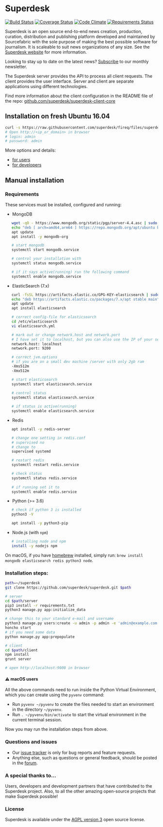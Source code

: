 # Superdesk
[![Build Status](https://travis-ci.com/superdesk/superdesk.svg?branch=master)](https://travis-ci.com/superdesk/superdesk)
[![Coverage Status](https://coveralls.io/repos/superdesk/superdesk/badge.svg)](https://coveralls.io/r/superdesk/superdesk)
[![Code Climate](https://codeclimate.com/github/superdesk/superdesk/badges/gpa.svg)](https://codeclimate.com/github/superdesk/superdesk)
[![Requirements Status](https://requires.io/github/superdesk/superdesk/requirements.svg?branch=master)](https://requires.io/github/superdesk/superdesk/requirements/?branch=master)

Superdesk is an open source end-to-end news creation, production, curation,
distribution and publishing platform developed and maintained by Sourcefabric
with the sole purpose of making the best possible software for journalism. It
is scaleable to suit news organizations of any size. See the [Superdesk website](https://www.superdesk.org) for more information.

Looking to stay up to date on the latest news? [Subscribe](http://eepurl.com/bClQlD) to our monthly newsletter.

The Superdesk server provides the API to process all client requests. The client
provides the user interface. Server and client are separate applications using
different technologies.

Find more information about the client configuration in the README file of the repo:
[github.com/superdesk/superdesk-client-core](https://github.com/superdesk/superdesk-client-core)

## Installation on fresh Ubuntu 16.04

```sh
curl -s https://raw.githubusercontent.com/superdesk/fireq/files/superdesk/install | sudo bash
# Open http://<ip_or_domain> in browser
# login: admin
# password: admin
```

More options and details:
- [for users](https://github.com/superdesk/fireq/tree/files/superdesk)
- [for developers](https://github.com/superdesk/fireq/tree/files/superdesk#development)

## Manual installation

### Requirements

These services must be installed, configured and running:

 * MongoDB
```sh
   wget -qO - https://www.mongodb.org/static/pgp/server-4.4.asc | sudo apt-key add -
   echo "deb [ arch=amd64,arm64 ] https://repo.mongodb.org/apt/ubuntu bionic/mongodb-org/4.4 multiverse" | sudo tee /etc/apt/sources.list.d/mongodb-org-4.4.list
   apt update
   apt install -y mongodb-org

   # start mongodb
   systemctl start mongodb.service

   # control your installation with
   systemctl status mongodb.service

   # if it says active(running) run the following command
   systemctl enable mongodb.service 
```

 * ElasticSearch (7.x)
```sh
   curl -fsSL https://artifacts.elastic.co/GPG-KEY-elasticsearch | sudo apt-key add -
   echo "deb https://artifacts.elastic.co/packages/7.x/apt stable main" | sudo tee -a /etc/apt/sources.list.d/elastic-7.x.list
   apt update
   apt install elasticsearch

   # correct config-file for elasticsearch
   cd /etc/elasticsearch
   vi elasticsearch.yml

   # mark out or change network.host and network.port
   # I have set it to localhost, but you can also use the IP of your server
   network.host: localhost
   network.port: 9200

   # correct jvm.options
   # if you are on a small dev machine /server with only 2gb ram
   -Xms512m
   -Xmx512m

   # start elasticsearch
   systemctl start elasticsearch.service
  
   # control status
   systemctl status elasticsearch.service

   # if status is active(running)
   systemctl enable elasticsearch.service
```

 * Redis
```sh
   apt install -y redis-server

   # change one setting in redis.conf
   # supervised no
   # change to
   supervised systemd

   # restart redis
   systemctl restart redis.service 

   # check status
   systemctl status redis.service 
   
   # if running set it to
   systemctl enable redis.service
```

 * Python (>= 3.6)
```sh
   # check if python 3 is installed
   python3 -V

   apt install -y python3-pip
```

 * Node.js (with `npm`)
```sh
   # installing node and npm
   install -y nodejs npm
```

On macOS, if you have [homebrew](https://brew.sh/) installed, simply run: `brew install mongodb elasticsearch redis python3 node`.

### Installation steps:

```sh
path=~/superdesk
git clone https://github.com/superdesk/superdesk.git $path

# server
cd $path/server
pip3 install -r requirements.txt
python3 manage.py app:initialize_data

# change this to your standard e-mail and username
python3 manage.py users:create -u admin -p admin -e 'admin@example.com' --admin
honcho start
# if you need some data
python manage.py app:prepopulate

# client
cd $path/client
npm install
grunt server

# open http://localhost:9000 in browser
```

#### :warning:  macOS users

All the above commands need to run inside the Python Virtual Environment, which you can create
using the `pyvenv` command:

- Run `pyvenv ~/pyvenv` to create the files needed to start an environment in the directory `~/pyvenv`.
- Run `. ~/pyvenv/bin/activate` to start the virtual environment in the current terminal session.

Now you may run the installation steps from above.

### Questions and issues

- Our [issue tracker](https://dev.sourcefabric.org/projects/SD) is only for bug reports and feature requests.
- Anything else, such as questions or general feedback, should be posted in the [forum](https://forum.sourcefabric.org/categories/superdesk-dev).

### A special thanks to...

Users, developers and development partners that have contributed to the Superdesk project. Also, to all the other amazing open-source projects that make Superdesk possible!

### License

Superdesk is available under the [AGPL version 3](https://www.gnu.org/licenses/agpl-3.0.html) open source license.
